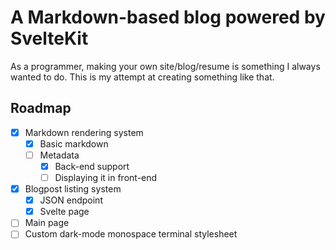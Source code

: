 # A Markdown-based blog powered by SvelteKit

As a programmer, making your own site/blog/resume is something I always wanted to do. This is my attempt at creating something like that.

## Roadmap

- [x] Markdown rendering system
  - [x] Basic markdown
  - [ ] Metadata
    - [x] Back-end support
    - [ ] Displaying it in front-end 
- [x] Blogpost listing system
  - [x] JSON endpoint
  - [x] Svelte page
- [ ] Main page
- [ ] Custom dark-mode monospace terminal stylesheet
